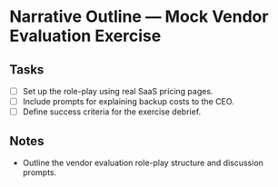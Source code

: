 # Narrative Outline — Mock Vendor Evaluation Exercise

## Tasks
- [ ] Set up the role-play using real SaaS pricing pages.
- [ ] Include prompts for explaining backup costs to the CEO.
- [ ] Define success criteria for the exercise debrief.

## Notes
- Outline the vendor evaluation role-play structure and discussion prompts.

